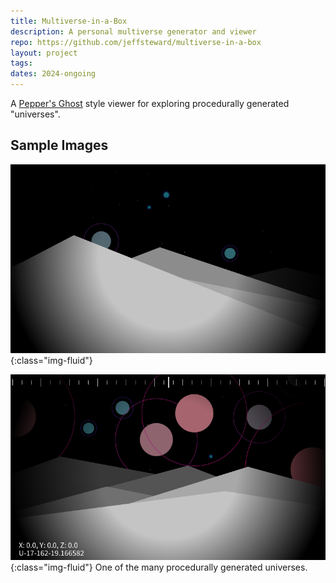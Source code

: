 ```yaml
---
title: Multiverse-in-a-Box
description: A personal multiverse generator and viewer
repo: https://github.com/jeffsteward/multiverse-in-a-box
layout: project
tags: 
dates: 2024-ongoing
---
```


A [Pepper's Ghost](https://en.wikipedia.org/wiki/Pepper%27s_ghost) style viewer for exploring procedurally generated "universes".

## Sample Images

![](/assets/images/multiverse-demo-01.png){:class="img-fluid"}  

![](/assets/images/multiverse-demo-02.png){:class="img-fluid"}
One of the many procedurally generated universes.